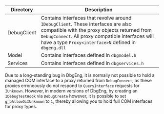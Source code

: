 | Directory   | Description |
| ----------- | ----------- |
| DebugClient | Contains interfaces that revolve around `IDebugClient`. These interfaces are also compatible with the proxy objects returned from `DebugConnect`. All proxy compatible interfaces will have a type `Proxy<interface>N` defined in `dbgeng.dll` |
| Model       | Contains interfaces defined in `dbgmodel.h` |
| Services    | Contains interfaces defined in `dbgservices.h` |

Due to a long-standing bug in DbgEng, it is normally not possible to hold a managed COM interface to a proxy returned from `DebugConnect`, as these proxies erroneously do not respond to `QueryInterface` requests for `IUnknown`. However, in modern versions of DbgEng, by creating an `IDebugTestHook` via `DebugCreate` however, it is possible to set `g_bAllowQiIUnknown` to `1`, thereby allowing you to
hold full COM interfaces for proxy types.